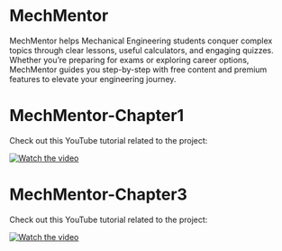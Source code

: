 # MechMentor
MechMentor helps Mechanical Engineering students conquer complex topics through clear lessons, useful calculators, and engaging quizzes. Whether you’re preparing for exams or exploring career options, MechMentor guides you step-by-step with free content and premium features to elevate your engineering journey.
# MechMentor-Chapter1

Check out this YouTube tutorial related to the project:

[![Watch the video](https://img.youtube.com/vi/VHz155TZs-8/0.jpg)](https://www.youtube.com/watch?v=VHz155TZs-8)
# MechMentor-Chapter3

Check out this YouTube tutorial related to the project:

[![Watch the video](https://img.youtube.com/vi/GSKW5DESZAQ&list=PL15_dVkCiIOeFG-VnFcLRD6PdvsS8a0mg&index=1/0.jpg)](https://www.youtube.com/watch?v=GSKW5DESZAQ&list=PL15_dVkCiIOeFG-VnFcLRD6PdvsS8a0mg&index=1)
